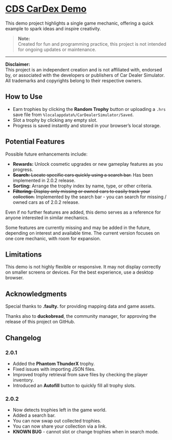 # [CDS CarDex Demo](https://logyqt.github.io/CARDEXDEMO/)

This demo project highlights a single game mechanic, offering a quick example to spark ideas and inspire creativity.

> **Note:**  
> Created for fun and programming practice, this project is not intended for ongoing updates or maintenance.

---

**Disclaimer:**  
This project is an independent creation and is not affiliated with, endorsed by, or associated with the developers or publishers of Car Dealer Simulator. All trademarks and copyrights belong to their respective owners.

## How to Use

-   Earn trophies by clicking the **Random Trophy** button or uploading a `.hrs` save file from `%localappdata%/CarDealerSimulator/Saved`.
-   Slot a trophy by clicking any empty slot.
-   Progress is saved instantly and stored in your browser’s local storage.

## Potential Features

Possible future enhancements include:

-   **Rewards:** Unlock cosmetic upgrades or new gameplay features as you progress.
-   ~~**Search:** Locate specific cars quickly using a search bar.~~ Has been implemented in 2.0.2 release.
-   **Sorting:** Arrange the trophy index by name, type, or other criteria.
-   ~~**Filtering:** Display only missing or owned cars to easily track your collection.~~ Implemented by the search bar - you can search for missing / owned cars as of 2.0.2 release.

Even if no further features are added, this demo serves as a reference for anyone interested in similar mechanics.

Some features are currently missing and may be added in the future, depending on interest and available time. The current version focuses on one core mechanic, with room for expansion.

## Limitations

This demo is not highly flexible or responsive. It may not display correctly on smaller screens or devices. For the best experience, use a desktop browser.

## Acknowledgments

Special thanks to **.faulty.** for providing mapping data and game assets.

Thanks also to **duckobread**, the community manager, for approving the release of this project on GitHub.

## Changelog

### 2.0.1

-   Added the **Phantom ThunderX** trophy.
-   Fixed issues with importing JSON files.
-   Improved trophy retrieval from save files by checking the player inventory.
-   Introduced an **Autofill** button to quickly fill all trophy slots.

### 2.0.2

-   Now detects trophies left in the game world.
-   Added a search bar.
-   You can now swap out collected trophies.
-   You can now share your collection via a link.
-   **KNOWN BUG** - cannot slot or change trophies when in search mode.
